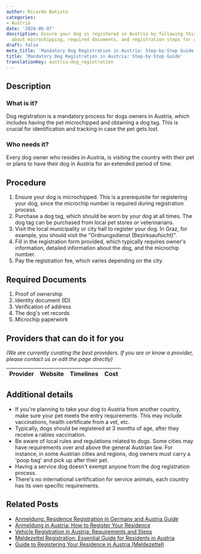 ```yaml
---
author: Ricardo Batista
categories:
- Austria
date: '2024-06-07'
description: Ensure your dog is registered in Austria by following this guide. Learn
  about microchipping, required documents, and registration steps for all dog owners.
draft: false
meta_title: 'Mandatory Dog Registration in Austria: Step-by-Step Guide'
title: 'Mandatory Dog Registration in Austria: Step-by-Step Guide'
translationKey: austria-dog_registration
---
```


## Description
### What is it?
Dog registration is a mandatory process for dogs owners in Austria, which includes having the pet microchipped and obtaining a dog tag. This is crucial for identification and tracking in case the pet gets lost.
### Who needs it?
Every dog owner who resides in Austria, is visiting the country with their pet or plans to have their dog in Austria for an extended period of time.

## Procedure
1. Ensure your dog is microchipped. This is a prerequisite for registering your dog, since the microchip number is required during registration process.
2. Purchase a dog tag, which should be worn by your dog at all times. The dog tag can be purchased from local pet stores or veterinarians.
3. Visit the local municipality or city hall to register your dog. In Graz, for example, you should visit the "Ordnungsdienst (Bezirksaufsicht)".
4. Fill in the registration form provided, which typically requires owner's information, detailed information about the dog, and the microchip number.
5. Pay the registration fee, which varies depending on the city.

## Required Documents
1. Proof of ownership
2. Identity document (ID)
3. Verification of address
4. The dog's vet records
5. Microchip paperwork

## Providers that can do it for you

_(We are currently curating the best providers. If you are or know a provider, please contact us or edit the page directly)_

| Provider        |     Website     |     Timelines    |       Cost      |
| --------------- | --------------- |  :-------------: | :-------------: |

## Additional details
- If you're planning to take your dog to Austria from another country, make sure your pet meets the entry requirements. This may include vaccinations, health certificate from a vet, etc.
- Typically, dogs should be registered at 3 months of age, after they receive a rabies vaccination.
- Be aware of local rules and regulations related to dogs. Some cities may have requirements over and above the general Austrian law. For instance, in some Austrian cities and regions, dog owners must carry a 'poop bag' and pick up after their pet.
- Having a service dog doesn't exempt anyone from the dog registration process.
- There's no international certification for service animals, each country has its own specific requirements.


## Related Posts

- [Anmeldung: Residence Registration in Germany and Austria Guide](https://tramitit.com/guides/austria/residence_registration/)
- [Anmeldung in Austria: How to Register Your Residence](https://tramitit.com/guides/austria/registration_information/)
- [Vehicle Registration in Austria: Requirements and Steps](https://tramitit.com/guides/austria/vehicle_registration/)
- [Meldezettel Registration: Essential Guide for Residents in Austria](https://tramitit.com/guides/austria/reporting_obligation/)
- [Guide to Registering Your Residence in Austria (Meldezettel)](https://tramitit.com/guides/austria/registration_certificate/)
